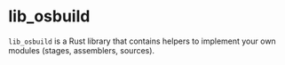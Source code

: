 # lib_osbuild

`lib_osbuild` is a Rust library that contains helpers to implement your own
modules (stages, assemblers, sources).
